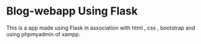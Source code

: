 # Blog-webapp Using Flask
This is a app made using Flask in association with html , css , bootstrap and using phpmyadmin of xampp.
